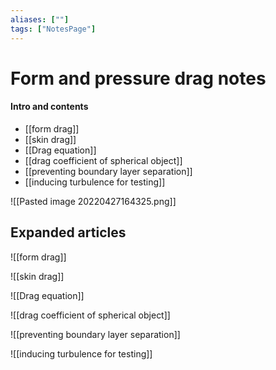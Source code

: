 ```yaml
---
aliases: [""]
tags: ["NotesPage"]
---
```


# Form and pressure drag notes

#### Intro and contents
- [[form drag]]
- [[skin drag]]
- [[Drag equation]]
- [[drag coefficient of spherical object]]
- [[preventing boundary layer separation]]
- [[inducing turbulence for testing]]
  
![[Pasted image 20220427164325.png]]


## Expanded articles
![[form drag]]

![[skin drag]]

![[Drag equation]]

![[drag coefficient of spherical object]]

![[preventing boundary layer separation]]

![[inducing turbulence for testing]]